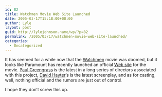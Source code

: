 ```yaml
---
id: 82
title: Watchmen Movie Web Site Launched
date: 2005-03-17T15:18:00+00:00
author: Lyle
layout: post
guid: http://lylejohnson.name/wp/?p=82
permalink: /2005/03/17/watchmen-movie-web-site-launched/
categories:
  - Uncategorized
---
```

It has seemed for a while now that the [Watchmen](http://en.wikipedia.org/wiki/Watchmen) movie was doomed, but it looks like Paramount has recently launched an official [Web site](http://www.watchmenmovie.com/) for the movie. [Paul Greengrass](http://imdb.com/name/nm0339030/) is the latest in a long series of directors associated with this project, [David Hayter](http://imdb.com/name/nm0371684/)&#8216;s is the latest screenplay, and as for casting, well, nothing official and the rumors are just out of control.

I hope they don&#8217;t screw this up.